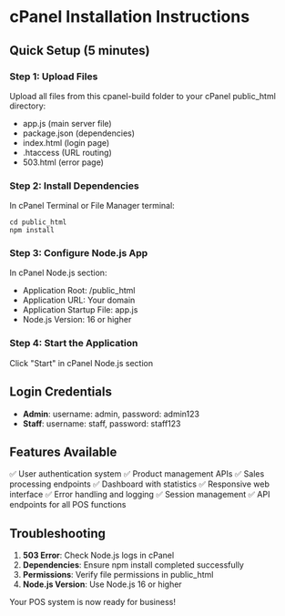 # cPanel Installation Instructions

## Quick Setup (5 minutes)

### Step 1: Upload Files
Upload all files from this cpanel-build folder to your cPanel public_html directory:
- app.js (main server file)
- package.json (dependencies)
- index.html (login page)
- .htaccess (URL routing)
- 503.html (error page)

### Step 2: Install Dependencies
In cPanel Terminal or File Manager terminal:
```
cd public_html
npm install
```

### Step 3: Configure Node.js App
In cPanel Node.js section:
- Application Root: /public_html  
- Application URL: Your domain
- Application Startup File: app.js
- Node.js Version: 16 or higher

### Step 4: Start the Application
Click "Start" in cPanel Node.js section

## Login Credentials
- **Admin**: username: admin, password: admin123
- **Staff**: username: staff, password: staff123

## Features Available
✅ User authentication system
✅ Product management APIs
✅ Sales processing endpoints
✅ Dashboard with statistics
✅ Responsive web interface
✅ Error handling and logging
✅ Session management
✅ API endpoints for all POS functions

## Troubleshooting
1. **503 Error**: Check Node.js logs in cPanel
2. **Dependencies**: Ensure npm install completed successfully
3. **Permissions**: Verify file permissions in public_html
4. **Node.js Version**: Use Node.js 16 or higher

Your POS system is now ready for business!
